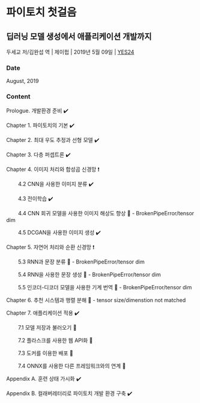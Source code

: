 # 파이토치 첫걸음
## 딥러닝 모델 생성에서 애플리케이션 개발까지

두세교 저/김완섭 역 | 제이펍 | 2019년 5월 09일 | [YES24](http://www.yes24.com/Product/Goods/72307730)

### Date

August, 2019

### Content

Prologue. 개발환경 준비 :heavy_check_mark:

Chapter 1. 파이토치의 기본 :heavy_check_mark:

Chapter 2. 최대 우도 추정과 선형 모델 :heavy_check_mark:

Chapter 3. 다층 퍼셉트론 :heavy_check_mark:

Chapter 4. 이미지 처리와 합성곱 신경망 :heavy_exclamation_mark:

&nbsp; &nbsp; &nbsp; &nbsp; 4.2 CNN을 사용한 이미지 분류 :heavy_check_mark:

&nbsp; &nbsp; &nbsp; &nbsp; 4.3 전이학습 :heavy_check_mark:

&nbsp; &nbsp; &nbsp; &nbsp; 4.4 CNN 회귀 모델을 사용한 이미지 해상도 향상 :construction: - BrokenPipeError/tensor dim

&nbsp; &nbsp; &nbsp; &nbsp; 4.5 DCGAN을 사용한 이미지 생성 :heavy_check_mark:

Chapter 5. 자연어 처리와 순환 신경망 :heavy_exclamation_mark:

&nbsp; &nbsp; &nbsp; &nbsp; 5.3 RNN과 문장 분류 :construction: - BrokenPipeError/tensor dim

&nbsp; &nbsp; &nbsp; &nbsp; 5.4 RNN을 사용한 문장 생성 :construction: - BrokenPipeError/tensor dim

&nbsp; &nbsp; &nbsp; &nbsp; 5.5 인코더-디코더 모델을 사용한 기계 번역 :construction: - BrokenPipeError/tensor dim

Chapter 6. 추천 시스템과 행렬 분해 :construction: - tensor size/dimenstion not matched

Chapter 7. 애플리케이션 적용 :heavy_check_mark:

&nbsp; &nbsp; &nbsp; &nbsp; 7.1 모델 저장과 불러오기 :triangular_flag_on_post:

&nbsp; &nbsp; &nbsp; &nbsp; 7.2 플라스크를 사용한 웹 API화 :triangular_flag_on_post:

&nbsp; &nbsp; &nbsp; &nbsp; 7.3 도커를 이용한 배포 :triangular_flag_on_post:

&nbsp; &nbsp; &nbsp; &nbsp; 7.4 ONNX를 사용한 다른 프레임워크와의 연계 :triangular_flag_on_post:

Appendix A. 훈련 상태 가시화 :heavy_check_mark:

Appendix B. 컬래버레터리로 파이토치 개발 환경 구축 :heavy_check_mark:
